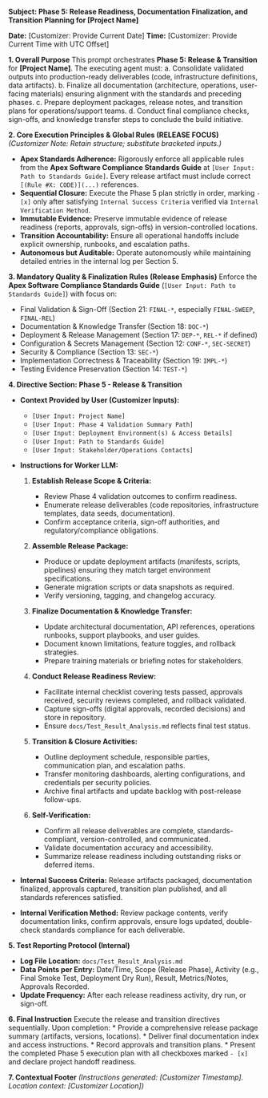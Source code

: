 **Subject: Phase 5: Release Readiness, Documentation Finalization, and Transition Planning for [Project Name]**

**Date:** [Customizer: Provide Current Date]
**Time:** [Customizer: Provide Current Time with UTC Offset]

**1. Overall Purpose**
This prompt orchestrates **Phase 5: Release & Transition** for **[Project Name]**. The executing agent must:
    a. Consolidate validated outputs into production-ready deliverables (code, infrastructure definitions, data artifacts).
    b. Finalize all documentation (architecture, operations, user-facing materials) ensuring alignment with the standards and preceding phases.
    c. Prepare deployment packages, release notes, and transition plans for operations/support teams.
    d. Conduct final compliance checks, sign-offs, and knowledge transfer steps to conclude the build initiative.

**2. Core Execution Principles & Global Rules (RELEASE FOCUS)**
*(Customizer Note: Retain structure; substitute bracketed inputs.)*

* **Apex Standards Adherence:** Rigorously enforce all applicable rules from the **Apex Software Compliance Standards Guide** at `[User Input: Path to Standards Guide]`. Every release artifact must include correct `[(Rule #X: CODE)](...)` references.
* **Sequential Closure:** Execute the Phase 5 plan strictly in order, marking `- [x]` only after satisfying `Internal Success Criteria` verified via `Internal Verification Method`.
* **Immutable Evidence:** Preserve immutable evidence of release readiness (reports, approvals, sign-offs) in version-controlled locations.
* **Transition Accountability:** Ensure all operational handoffs include explicit ownership, runbooks, and escalation paths.
* **Autonomous but Auditable:** Operate autonomously while maintaining detailed entries in the internal log per Section 5.

**3. Mandatory Quality & Finalization Rules (Release Emphasis)**
Enforce the **Apex Software Compliance Standards Guide** (`[User Input: Path to Standards Guide]`) with focus on:
* Final Validation & Sign-Off (Section 21: `FINAL-*`, especially `FINAL-SWEEP`, `FINAL-REL`)
* Documentation & Knowledge Transfer (Section 18: `DOC-*`)
* Deployment & Release Management (Section 17: `DEP-*`, `REL-*` if defined)
* Configuration & Secrets Management (Section 12: `CONF-*`, `SEC-SECRET`)
* Security & Compliance (Section 13: `SEC-*`)
* Implementation Correctness & Traceability (Section 19: `IMPL-*`)
* Testing Evidence Preservation (Section 14: `TEST-*`)

**4. Directive Section: Phase 5 - Release & Transition**

* **Context Provided by User (Customizer Inputs):**
    * `[User Input: Project Name]`
    * `[User Input: Phase 4 Validation Summary Path]`
    * `[User Input: Deployment Environment(s) & Access Details]`
    * `[User Input: Path to Standards Guide]`
    * `[User Input: Stakeholder/Operations Contacts]`

* **Instructions for Worker LLM:**

    1.  **Establish Release Scope & Criteria:**
        * Review Phase 4 validation outcomes to confirm readiness.
        * Enumerate release deliverables (code repositories, infrastructure templates, data seeds, documentation).
        * Confirm acceptance criteria, sign-off authorities, and regulatory/compliance obligations.

    2.  **Assemble Release Package:**
        * Produce or update deployment artifacts (manifests, scripts, pipelines) ensuring they match target environment specifications.
        * Generate migration scripts or data snapshots as required.
        * Verify versioning, tagging, and changelog accuracy.

    3.  **Finalize Documentation & Knowledge Transfer:**
        * Update architectural documentation, API references, operations runbooks, support playbooks, and user guides.
        * Document known limitations, feature toggles, and rollback strategies.
        * Prepare training materials or briefing notes for stakeholders.

    4.  **Conduct Release Readiness Review:**
        * Facilitate internal checklist covering tests passed, approvals received, security reviews completed, and rollback validated.
        * Capture sign-offs (digital approvals, recorded decisions) and store in repository.
        * Ensure `docs/Test_Result_Analysis.md` reflects final test status.

    5.  **Transition & Closure Activities:**
        * Outline deployment schedule, responsible parties, communication plan, and escalation paths.
        * Transfer monitoring dashboards, alerting configurations, and credentials per security policies.
        * Archive final artifacts and update backlog with post-release follow-ups.

    6.  **Self-Verification:**
        * Confirm all release deliverables are complete, standards-compliant, version-controlled, and communicated.
        * Validate documentation accuracy and accessibility.
        * Summarize release readiness including outstanding risks or deferred items.

* **Internal Success Criteria:** Release artifacts packaged, documentation finalized, approvals captured, transition plan published, and all standards references satisfied.
* **Internal Verification Method:** Review package contents, verify documentation links, confirm approvals, ensure logs updated, double-check standards compliance for each deliverable.

**5. Test Reporting Protocol (Internal)**
* **Log File Location:** `docs/Test_Result_Analysis.md`
* **Data Points per Entry:** Date/Time, Scope (Release Phase), Activity (e.g., Final Smoke Test, Deployment Dry Run), Result, Metrics/Notes, Approvals Recorded.
* **Update Frequency:** After each release readiness activity, dry run, or sign-off.

**6. Final Instruction**
Execute the release and transition directives sequentially. Upon completion:
    * Provide a comprehensive release package summary (artifacts, versions, locations).
    * Deliver final documentation index and access instructions.
    * Record approvals and transition plans.
    * Present the completed Phase 5 execution plan with all checkboxes marked `- [x]` and declare project handoff readiness.

**7. Contextual Footer**
*(Instructions generated: [Customizer Timestamp]. Location context: [Customizer Location])* 
